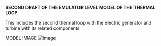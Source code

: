 **SECOND DRAFT OF THE EMULATOR LEVEL MODEL OF THE THERMAL LOOP**

This includes the second thermal loop with the electric generator and turbine with its related components

MODEL IMAGE
![image](https://github.com/user-attachments/assets/97d364be-12b0-4ba9-bcba-5665f0bbad75)
